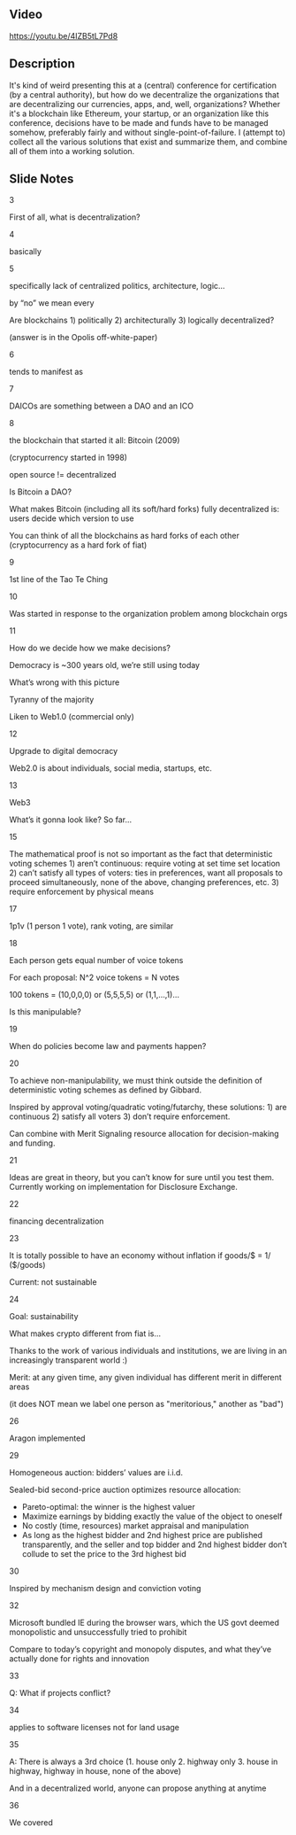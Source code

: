 ## Video

https://youtu.be/4IZB5tL7Pd8

## Description

It's kind of weird presenting this at a (central) conference for certification (by a central authority), but how do we decentralize the organizations that are decentralizing our currencies, apps, and, well, organizations? Whether it's a blockchain like Ethereum, your startup, or an organization like this conference, decisions have to be made and funds have to be managed somehow, preferably fairly and without single-point-of-failure. I (attempt to) collect all the various solutions that exist and summarize them, and combine all of them into a working solution.

## Slide Notes

3

First of all, what is decentralization?

4

basically

5

specifically lack of centralized politics, architecture, logic…

by “no” we mean every

Are blockchains 1) politically 2) architecturally 3) logically decentralized?

(answer is in the Opolis off-white-paper)

6

tends to manifest as

7

DAICOs are something between a DAO and an ICO

8

the blockchain that started it all: Bitcoin (2009)

(cryptocurrency started in 1998)

open source != decentralized

Is Bitcoin a DAO? 

What makes Bitcoin (including all its soft/hard forks) fully decentralized is: users decide which version to use

You can think of all the blockchains as hard forks of each other (cryptocurrency as a hard fork of fiat)

9

1st line of the Tao Te Ching

10

Was started in response to the organization problem among blockchain orgs

11

How do we decide how we make decisions?

Democracy is ~300 years old, we’re still using today

What’s wrong with this picture

Tyranny of the majority

Liken to Web1.0 (commercial only)

12

Upgrade to digital democracy

Web2.0 is about individuals, social media, startups, etc.

13

Web3

What’s it gonna look like? So far…

15

The mathematical proof is not so important as the fact that deterministic voting schemes 1) aren’t continuous: require voting at set time set location 2) can’t satisfy all types of voters: ties in preferences, want all proposals to proceed simultaneously, none of the above, changing preferences, etc. 3) require enforcement by physical means

17

1p1v (1 person 1 vote), rank voting, are similar

18

Each person gets equal number of voice tokens

For each proposal: N^2 voice tokens = N votes

100 tokens = (10,0,0,0) or (5,5,5,5) or (1,1,…,1)…

Is this manipulable?

19

When do policies become law and payments happen?

20

To achieve non-manipulability, we must think outside the definition of deterministic voting schemes as defined by Gibbard. 

Inspired by approval voting/quadratic voting/futarchy, these solutions: 1) are continuous 2) satisfy all voters 3) don’t require enforcement. 

Can combine with Merit Signaling resource allocation for decision-making and funding.

21

Ideas are great in theory, but you can’t know for sure until you test them. Currently working on implementation for Disclosure Exchange.

22

financing decentralization

23

It is totally possible to have an economy without inflation if goods/$ = 1/ ($/goods)

Current: not sustainable

24

Goal: sustainability

What makes crypto different from fiat is…

Thanks to the work of various individuals and institutions, we are living in an increasingly transparent world :)

Merit: at any given time, any given individual has different merit in different areas

(it does NOT mean we label one person as "meritorious," another as "bad")

26

Aragon implemented

29

Homogeneous auction: bidders’ values are i.i.d.

Sealed-bid second-price auction optimizes resource allocation:
- Pareto-optimal: the winner is the highest valuer
- Maximize earnings by bidding exactly the value of the object to oneself
- No costly (time, resources) market appraisal and manipulation
- As long as the highest bidder and 2nd highest price are published transparently, and the seller and top bidder and 2nd highest bidder don’t collude to set the price to the 3rd highest bid

30

Inspired by mechanism design and conviction voting

32

Microsoft bundled IE during the browser wars, which the US govt deemed monopolistic and unsuccessfully tried to prohibit

Compare to today’s copyright and monopoly disputes, and what they’ve actually done for rights and innovation

33

Q: What if projects conflict?

34

applies to software licenses
not for land usage

35

A: There is always a 3rd choice (1. house only 2. highway only 3. house in highway, highway in house, none of the above)

And in a decentralized world, anyone can propose anything at anytime

36

We covered
